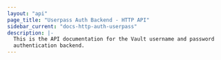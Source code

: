 ```yaml
---
layout: "api"
page_title: "Userpass Auth Backend - HTTP API"
sidebar_current: "docs-http-auth-userpass"
description: |-
  This is the API documentation for the Vault username and password
  authentication backend.
---
```

